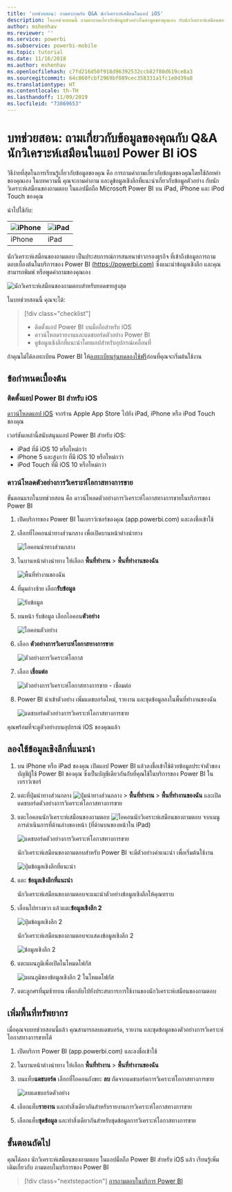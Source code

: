 ```yaml
---
title: 'บทช่วยสอน: ถามคำถามกับ Q&A นักวิเคราะห์เสมือนในแอป iOS'
description: ในบทช่วยสอนนี้ ถามคำถามเกี่ยวกับข้อมูลตัวอย่างในคำพูดของคุณเอง กับนักวิเคราะห์เสมือนของถามตอบ ในแอปมือถือ Power BI บนอุปกรณ์ iOS ของคุณ
author: mshenhav
ms.reviewer: ''
ms.service: powerbi
ms.subservice: powerbi-mobile
ms.topic: tutorial
ms.date: 11/16/2018
ms.author: mshenhav
ms.openlocfilehash: c7fd216d50f918d96392532ccb82f80d619ce8a3
ms.sourcegitcommit: 64c860fcbf2969bf089cec358331a1fc1e0d39a8
ms.translationtype: HT
ms.contentlocale: th-TH
ms.lasthandoff: 11/09/2019
ms.locfileid: "73869653"
---
```

# <a name="tutorial-ask-questions-about-your-data-with-the-qa-virtual-analyst-in-the-power-bi-ios-apps"></a>บทช่วยสอน: ถามเกี่ยวกับข้อมูลของคุณกับ Q&A นักวิเคราะห์เสมือนในแอป Power BI iOS

วิธีง่ายที่สุดในการเรียนรู้เกี่ยวกับข้อมูลของคุณ คือ การถามคำถามเกี่ยวกับข้อมูลของคุณโดยใช้ถ้อยคำของคุณเอง ในบทความนี้ คุณจะถามคำถาม และดูข้อมูลเชิงลึกที่แนะนำเกี่ยวกับข้อมูลตัวอย่าง กับนักวิเคราะห์เสมือนของถามตอบ ในแอปมือถือ Microsoft Power BI บน iPad, iPhone และ iPod Touch ของคุณ 

นำไปใช้กับ:

| ![iPhone](./media/tutorial-mobile-apps-ios-qna/iphone-logo-50-px.png) | ![iPad](./media/tutorial-mobile-apps-ios-qna/ipad-logo-50-px.png) |
|:--- |:--- |
| iPhone |iPad |

นักวิเคราะห์เสมือนของถามตอบ เป็นประสบการณ์การสนทนาข่าวกรองธุรกิจ ที่เข้าถึงข้อมูลการถามตอบเบื้องต้นในบริการของ Power BI [(https://powerbi.com)](https://powerbi.com) ซึ่งแนะนำข้อมูลเชิงลึก และคุณสามารถพิมพ์ หรือพูดคำถามของคุณเอง

![นักวิเคราะห์เสมือนของถามตอบสำหรับยอดขายสูงสุด](./media/tutorial-mobile-apps-ios-qna/power-bi-ios-q-n-a-top-sale-intro.png)

ในบทช่วยสอนนี้ คุณจะได้:

> [!div class="checklist"]
> * ติดตั้งแอป Power BI บนมือถือสำหรับ iOS
> * ดาวน์โหลดรายงานและแดชบอร์ดตัวอย่าง Power BI
> * ดูข้อมูลเชิงลึกที่แนะนำโดยแอปสำหรับอุปกรณ์เคลื่อนที่

ถ้าคุณไม่ได้ลงทะเบียน Power BI ให้[ลงทะเบียนรุ่นทดลองใช้ฟรี](https://app.powerbi.com/signupredirect?pbi_source=web)ก่อนที่คุณจะเริ่มต้นใช้งาน

## <a name="prerequisites"></a>ข้อกำหนดเบื้องต้น

### <a name="install-the-power-bi-for-ios-app"></a>ติดตั้งแอป Power BI สำหรับ iOS
[ดาวน์โหลดแอป iOS](https://go.microsoft.com/fwlink/?LinkId=522062 "ดาวน์โหลดแอป iPhone") จากร้าน Apple App Store ไปยัง iPad, iPhone หรือ iPod Touch ของคุณ

เวอร์ชันเหล่านี้สนับสนุนแอป Power BI สำหรับ iOS:
- iPad ที่มี iOS 10 หรือใหม่กว่า
- iPhone 5 และสูงกว่า ที่มี iOS 10 หรือใหม่กว่า 
- iPod Touch ที่มี iOS 10 หรือใหม่กว่า

### <a name="download-the-opportunity-analysis-sample"></a>ดาวน์โหลดตัวอย่างการวิเคราะห์โอกาสทางการขาย
ขั้นตอนแรกในบทช่วยสอน คือ ดาวน์โหลดตัวอย่างการวิเคราะห์โอกาสทางการขายในบริการของ Power BI

1. เปิดบริการของ Power BI ในเบราว์เซอร์ของคุณ (app.powerbi.com) และลงชื่อเข้าใช้

1. เลือกที่ไอคอนนำทางส่วนกลาง เพื่อเปิดบานหน้าต่างนำทาง

    ![ไอคอนนำทางส่วนกลาง](./media/tutorial-mobile-apps-ios-qna/power-bi-android-quickstart-global-nav-icon.png)

2. ในบานหน้าต่างนำทาง ให้เลือก **พื้นที่ทำงาน** > **พื้นที่ทำงานของฉัน**

    ![พื้นที่ทำงานของฉัน](./media/tutorial-mobile-apps-ios-qna/power-bi-android-quickstart-my-workspace.png)

3. ที่มุมล่างซ้าย เลือก**รับข้อมูล**
   
    ![รับข้อมูล](./media/tutorial-mobile-apps-ios-qna/power-bi-get-data.png)

3. บนหน้า รับข้อมูล เลือกไอคอน**ตัวอย่าง**
   
   ![ไอคอนตัวอย่าง](./media/tutorial-mobile-apps-ios-qna/power-bi-samples-icon.png)

4. เลือก **ตัวอย่างการวิเคราะห์โอกาสทางการขาย**
 
    ![ตัวอย่างการวิเคราะห์โอกาส](./media/tutorial-mobile-apps-ios-qna/power-bi-oa.png)
 
8. เลือก **เชื่อมต่อ**  
  
   ![ตัวอย่างการวิเคราะห์โอกาสทางการขาย - เชื่อมต่อ](./media/tutorial-mobile-apps-ios-qna/opportunity-connect.png)
   
5. Power BI นำเข้าตัวอย่าง เพิ่มแดชบอร์ดใหม่, รายงาน และชุดข้อมูลลงในพื้นที่ทำงานของฉัน
   
   ![แดชบอร์ดตัวอย่างการวิเคราะห์โอกาสทางการขาย](./media/tutorial-mobile-apps-ios-qna/power-bi-service-opportunity-sample.png)

คุณพร้อมที่จะดูตัวอย่างบนอุปกรณ์ iOS ของคุณแล้ว

## <a name="try-featured-insights"></a>ลองใช้ข้อมูลเชิงลึกที่แนะนำ
1. บน iPhone หรือ iPad ของคุณ เปิดแอป Power BI แล้วลงชื่อเข้าใช้ด้วยข้อมูลประจำตัวของบัญชีผู้ใช้ Power BI ของคุณ ซึ่งเป็นบัญชีเดียวกันกับที่คุณใช้ในบริการของ Power BI ในเบราว์เซอร์

1.  แตะที่ปุ่มนำทางส่วนกลาง ![ปุ่มนำทางส่วนกลาง](./media/tutorial-mobile-apps-ios-qna/power-bi-iphone-global-nav-button.png) > **พื้นที่ทำงาน** > **พื้นที่ทำงานของฉัน** และเปิดแดชบอร์ดตัวอย่างการวิเคราะห์โอกาสทางการขาย

2. แตะไอคอนนักวิเคราะห์เสมือนของถามตอบ ![ไอคอนนักวิเคราะห์เสมือนของถามตอบ](./media/tutorial-mobile-apps-ios-qna/power-bi-ios-q-n-a-icon.png) จากเมนูการดำเนินการที่ด้านล่างของหน้า (ที่ด้านบนของหน้าใน iPad)

     ![แดชบอร์ดตัวอย่างการวิเคราะห์โอกาสทางการขาย](./media/tutorial-mobile-apps-ios-qna/power-bi-ios-qna-opportunity-analysis.png)

     นักวิเคราะห์เสมือนของถามตอบสำหรับ Power BI จะมีตัวอย่างคำแนะนำ เพื่อเริ่มต้นใช้งาน

     ![ปุ่มข้อมูลเชิงลึกที่แนะนำ](./media/tutorial-mobile-apps-ios-qna/power-bi-ios-qna-suggest-insights.png)
3. แตะ **ข้อมูลเชิงลึกที่แนะนำ**

     นักวิเคราะห์เสมือนของถามตอบจะแนะนำตัวอย่างข้อมูลเชิงลึกให้คุณทราบ
4. เลื่อนไปทางขวา แล้วแตะ**ข้อมูลเชิงลึก 2**

    ![ปุ่มข้อมูลเชิงลึก 2](./media/tutorial-mobile-apps-ios-qna/power-bi-ios-qna-suggest-insight-2.png)

     นักวิเคราะห์เสมือนของถามตอบจะแสดงข้อมูลเชิงลึก 2

    ![ข้อมูลเชิงลึก 2](./media/tutorial-mobile-apps-ios-qna/power-bi-ios-qna-show-insight-2.png)
5. แตะแผนภูมิเพื่อเปิดในโหมดโฟกัส

    ![แผนภูมิของข้อมูลเชิงลึก 2 ในโหมดโฟกัส](./media/tutorial-mobile-apps-ios-qna/power-bi-ios-qna-open-insight-2.png)
6. แตะลูกศรที่มุมซ้ายบน เพื่อกลับไปยังประสบการการใช้งานของนักวิเคราะห์เสมือนของถามตอบ

## <a name="clean-up-resources"></a>เพิ่มพื้นที่ทรัพยากร

เมื่อคุณจบบทช่วยสอนนี้แล้ว คุณสามารถลบแดชบอร์ด, รายงาน และชุดข้อมูลของตัวอย่างการวิเคราะห์โอกาสทางการขายได้

1. เปิดบริการ Power BI (app.powerbi.com) และลงชื่อเข้าใช้

2. ในบานหน้าต่างนำทาง ให้เลือก **พื้นที่ทำงาน** > **พื้นที่ทำงานของฉัน**

3. บนแท็บ**แดชบอร์ด** เลือกที่ไอคอนถังขยะ **ลบ** ถัดจากแดชบอร์ดการวิเคราะห์โอกาสทางการขาย

    ![ลบแดชบอร์ดตัวอย่าง](./media/tutorial-mobile-apps-ios-qna/power-bi-service-delete-opportunity-sample.png)

4. เลือกแท็บ**รายงาน** และทำสิ่งเดียวกันสำหรับรายงานการวิเคราะห์โอกาสทางการขาย

5. เลือกแท็บ**ชุดข้อมูล** และทำสิ่งเดียวกันสำหรับชุดข้อมูลการวิเคราะห์โอกาสทางการขาย


## <a name="next-steps"></a>ขั้นตอนถัดไป

คุณได้ลอง นักวิเคราะห์เสมือนของถามตอบ ในแอปมือถือ Power BI สำหรับ iOS แล้ว เรียนรู้เพิ่มเติมเกี่ยวกับ ถามตอบในบริการของ Power BI
> [!div class="nextstepaction"]
> [การถามตอบในบริการ Power BI](../end-user-q-and-a.md)

